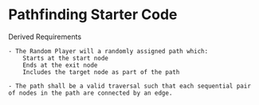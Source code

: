 # Pathfinding Starter Code


Derived Requirements
    
    - The Random Player will a randomly assigned path which:
        Starts at the start node
        Ends at the exit node
        Includes the target node as part of the path
    
    - The path shall be a valid traversal such that each sequential pair of nodes in the path are connected by an edge.